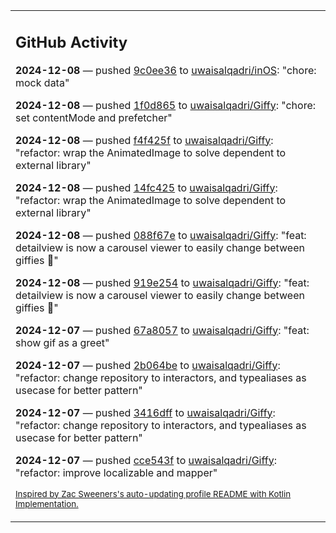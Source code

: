 <table><tr><td valign="top" width="100%">    

## GitHub Activity

**2024-12-08** — pushed [9c0ee36](https://github.com/uwaisalqadri/inOS/commits/9c0ee365f7c72c5bfbd0687beda10f7ee88cb72f) to [uwaisalqadri/inOS](https://github.com/uwaisalqadri/inOS): "chore: mock data"

**2024-12-08** — pushed [1f0d865](https://github.com/uwaisalqadri/Giffy/commits/1f0d865d0cb91f1d5fd007e9f977ea7e7fe8f878) to [uwaisalqadri/Giffy](https://github.com/uwaisalqadri/Giffy): "chore: set contentMode and prefetcher"

**2024-12-08** — pushed [f4f425f](https://github.com/uwaisalqadri/Giffy/commits/f4f425ff39ded3253ac1fd40ac4ddc4cfd2f4bc9) to [uwaisalqadri/Giffy](https://github.com/uwaisalqadri/Giffy): "refactor: wrap the AnimatedImage to solve dependent to external library"

**2024-12-08** — pushed [14fc425](https://github.com/uwaisalqadri/Giffy/commits/14fc425eab70fbf2f2ef834c5a361e0cd6375390) to [uwaisalqadri/Giffy](https://github.com/uwaisalqadri/Giffy): "refactor: wrap the AnimatedImage to solve dependent to external library"

**2024-12-08** — pushed [088f67e](https://github.com/uwaisalqadri/Giffy/commits/088f67e83070fe1cfad4cf5e907a37adf8c115f6) to [uwaisalqadri/Giffy](https://github.com/uwaisalqadri/Giffy): "feat: detailview is now a carousel viewer to easily change between giffies 🎊"

**2024-12-08** — pushed [919e254](https://github.com/uwaisalqadri/Giffy/commits/919e25426678cb3cd144c70d97afd4953b71a7c8) to [uwaisalqadri/Giffy](https://github.com/uwaisalqadri/Giffy): "feat: detailview is now a carousel viewer to easily change between giffies 🎊"

**2024-12-07** — pushed [67a8057](https://github.com/uwaisalqadri/Giffy/commits/67a8057017597c0acf02cc0dc8f98e81a9d4970b) to [uwaisalqadri/Giffy](https://github.com/uwaisalqadri/Giffy): "feat: show gif as a greet"

**2024-12-07** — pushed [2b064be](https://github.com/uwaisalqadri/Giffy/commits/2b064be25f23dff5bbf9acc6aa0b1240bd9fa9c6) to [uwaisalqadri/Giffy](https://github.com/uwaisalqadri/Giffy): "refactor: change repository to interactors, and typealiases as usecase for better pattern"

**2024-12-07** — pushed [3416dff](https://github.com/uwaisalqadri/Giffy/commits/3416dffed2aff34a53cc28b89ac869ef886883f9) to [uwaisalqadri/Giffy](https://github.com/uwaisalqadri/Giffy): "refactor: change repository to interactors, and typealiases as usecase for better pattern"

**2024-12-07** — pushed [cce543f](https://github.com/uwaisalqadri/Giffy/commits/cce543fe8dcbc7b3a7f176a72298e80401f86958) to [uwaisalqadri/Giffy](https://github.com/uwaisalqadri/Giffy): "refactor: improve localizable and mapper"
                
<sub><a href="https://github.com/ZacSweers/ZacSweers/">Inspired by Zac Sweeners's auto-updating profile README with Kotlin Implementation.</a></sub>
        